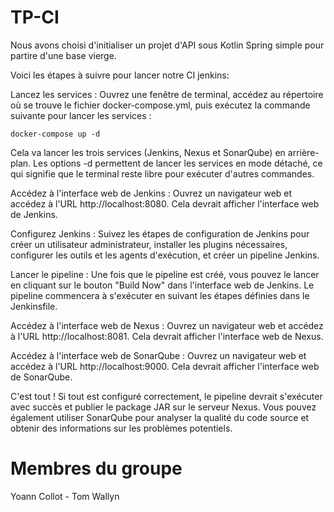 # TP-CI

Nous avons choisi d'initialiser un projet d'API sous Kotlin Spring simple pour partire d'une base vierge.

Voici les étapes à suivre pour lancer notre CI jenkins:

Lancez les services : Ouvrez une fenêtre de terminal, accédez au répertoire où se trouve le fichier docker-compose.yml, puis exécutez la commande suivante pour lancer les services :

```docker-compose up -d```

Cela va lancer les trois services (Jenkins, Nexus et SonarQube) en arrière-plan. Les options -d permettent de lancer les services en mode détaché, ce qui signifie que le terminal reste libre pour exécuter d'autres commandes.

Accédez à l'interface web de Jenkins : Ouvrez un navigateur web et accédez à l'URL http://localhost:8080. Cela devrait afficher l'interface web de Jenkins.

Configurez Jenkins : Suivez les étapes de configuration de Jenkins pour créer un utilisateur administrateur, installer les plugins nécessaires, configurer les outils et les agents d'exécution, et créer un pipeline Jenkins.

Lancer le pipeline : Une fois que le pipeline est créé, vous pouvez le lancer en cliquant sur le bouton "Build Now" dans l'interface web de Jenkins. Le pipeline commencera à s'exécuter en suivant les étapes définies dans le Jenkinsfile.

Accédez à l'interface web de Nexus : Ouvrez un navigateur web et accédez à l'URL http://localhost:8081. Cela devrait afficher l'interface web de Nexus.

Accédez à l'interface web de SonarQube : Ouvrez un navigateur web et accédez à l'URL http://localhost:9000. Cela devrait afficher l'interface web de SonarQube.

C'est tout ! Si tout est configuré correctement, le pipeline devrait s'exécuter avec succès et publier le package JAR sur le serveur Nexus. Vous pouvez également utiliser SonarQube pour analyser la qualité du code source et obtenir des informations sur les problèmes potentiels.

# Membres du groupe

Yoann Collot - Tom Wallyn

